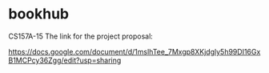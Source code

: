 # bookhub

CS157A-15 The link for the project proposal:

https://docs.google.com/document/d/1mslhTee_7Mxgp8XKjdgly5h99DI16GxB1MCPcy36Zgg/edit?usp=sharing
